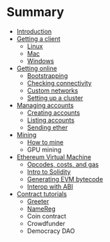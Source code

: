 # Summary

* [Introduction](README.md)
* [Getting a client](getting_a_client.md)
   * [Linux](installing_linux.md)
   * [Mac](installing_mac.md)
   * [Windows](installing_windows.md)
* [Getting online](getting_online.md)
   * [Bootstrapping](bootstrapping.md)
   * [Checking connectivity](checking_connectivity.md)
   * [Custom networks](custom_networks.md)
   * [Setting up a cluster](setting_up_a_cluster.md)
* [Managing accounts](managing_accounts.md)
   * [Creating accounts](creating_accounts.md)
   * [Listing accounts](listing_accounts.md)
   * [Sending ether](sending_ether.md)
* [Mining](mining.md)
   * [How to mine](how_to_mine.md)
   * GPU mining
* [Ethereum Virtual Machine](ethereum_virtual_machine.md)
   * [Opcodes, costs, and gas](opcodes,_costs,_and_gas.md)
   * [Intro to Solidity](intro_to_solidity.md)
   * [Generating EVM bytecode](generating_evm_bytecode.md)
   * [Interop with ABI](interop_with_abi.md)
* [Contract tutorials](contract_tutorials.md)
   * [Greeter](contract_greeter.md)
   * [NameReg](contract_namereg.md)
   * Coin contract
   * Crowdfunder
   * Democracy DAO

